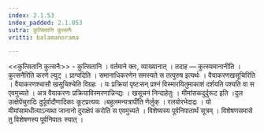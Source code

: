 ```yaml
---
index: 2.1.53
index_padded: 2.1.053
sutra: कुत्सितानि कुत्सनैः
vritti: balamanorama

---
```

<<कुत्सितानि कुत्सनैः>> - कुत्सितानि । वर्तमाने क्तः, व्याख्यानात् । तदाह — कुत्स्यमानानीति । कुत्सनैरिति करणे ल्युट् । प्राग्वदिति । समानाधिकरणेन समस्यते स तत्पुरुष इत्यर्थः । वैयाकरणखसूचिरिति । वैयाकरणश्चासौ खसूचिश्चेति विग्रहः । यः प्रक्रियां पृष्टःसन् प्रश्नं विस्मारयितुमाकाशं दर्शयति पश्यति वा स एवमुच्यते । अत्र वैयाकरणः प्रक्रियाविस्मरणान्निन्द्यः । खसूचनं निन्दाहेतुः । मीमांसकदुर्दुरूट इति ।दुल उत्क्षेपे॑चुरादिः दुर्पूर्वादौणादिकाः कूटप्रत्ययः ।बहुलमन्यत्रापी॑ति णेर्लुक् । रलयोरभेदाद्रः । यो मीमांसामधीत्याऽन्यथा जानानो दुराक्षेपं करोति स एवमुच्यते । विशेष्यस्य पूर्वनिपातार्थं सूत्रम् । विशेषणसमासे तु विशेषणस्य पूर्वनिपातः स्यात् । 